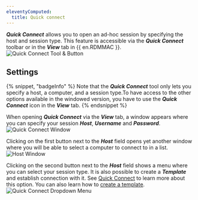 ```yaml
---
eleventyComputed:
  title: Quick connect
---
```

***Quick Connect*** allows you to open an ad-hoc session by specifying the host and session type. This feature is accessible via the ***Quick Connect*** toolbar or in the ***View*** tab in {{ en.RDMMAC }}.
![Quick Connect Tool & Button](https://cdnweb.devolutions.net/docs/docs_en_rdm_mac_RDMMac0036.png)

## Settings

{% snippet, "badgeInfo" %}
Note that the ***Quick Connect*** tool only lets you specify a host, a computer, and a session type.To have access to the other options available in the windowed version, you have to use the ***Quick Connect*** icon in the ***View*** tab.
{% endsnippet %}

When opening ***Quick Connect*** via the ***View*** tab, a window appears where you can specify your session ***Host***, ***Username*** and ***Password***.
![Quick Connect Window](https://cdnweb.devolutions.net/docs/docs_en_rdm_mac_RDMMac0037.png)

Clicking on the first button next to the ***Host*** field opens yet another window where you will be able to select a computer to connect to in a list.
![Host Window](https://cdnweb.devolutions.net/docs/docs_en_rdm_mac_RDMMac0038.png)

Clicking on the second button next to the ***Host*** field shows a menu where you can select your session type. It is also possible to create a ***Template*** and establish connection with it. See [Quick Connect](/kb/remote-desktop-manager/knowledge-base/quick-connect/) to learn more about this option. You can also learn how to [create a template](/rdm/mac/commands/file/templates/creating-templates/).
![Quick Connect Dropdown Menu](https://cdnweb.devolutions.net/docs/docs_en_rdm_mac_RDMMac0039.png)
